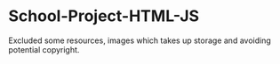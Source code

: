 # School-Project-HTML-JS

Excluded some resources, images which takes up storage and avoiding potential copyright.
